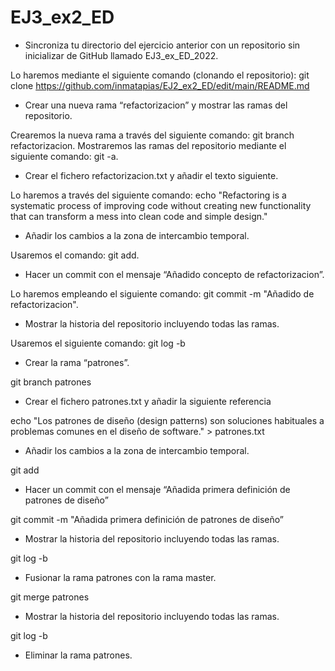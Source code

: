 # EJ3_ex2_ED
- Sincroniza tu directorio del ejercicio anterior con un repositorio sin inicializar de GitHub llamado EJ3_ex_ED_2022.

Lo haremos mediante el siguiente comando (clonando el repositorio): git clone https://github.com/inmatapias/EJ2_ex2_ED/edit/main/README.md

- Crear una nueva rama “refactorizacion” y mostrar las ramas del repositorio.

Crearemos la nueva rama a través del siguiente comando: git branch refactorizacion.
Mostraremos las ramas del repositorio mediante el siguiente comando: git -a.

- Crear el fichero refactorizacion.txt y añadir el texto siguiente.

Lo haremos a través del siguiente comando: echo "Refactoring is a systematic process of improving code without creating new functionality that can transform a mess into clean code and simple design."

- Añadir los cambios a la zona de intercambio temporal.

Usaremos el comando: git add.

- Hacer un commit con el mensaje “Añadido concepto de refactorizacion”.

Lo haremos empleando el siguiente comando: git commit -m "Añadido de refactorizacion".

- Mostrar la historia del repositorio incluyendo todas las ramas.

Usaremos el siguiente comando: git log -b

- Crear la rama “patrones”.

git branch patrones

- Crear el fichero patrones.txt y añadir la siguiente referencia

echo "Los patrones de diseño (design patterns) son soluciones habituales a problemas comunes en el diseño de software." >  patrones.txt

- Añadir los cambios a la zona de intercambio temporal.

git add

- Hacer un commit con el mensaje “Añadida primera definición de patrones de diseño”

git commit -m "Añadida primera definición de patrones de diseño”

- Mostrar la historia del repositorio incluyendo todas las ramas.

git log -b

- Fusionar la rama patrones con la rama master.

git merge patrones

- Mostrar la historia del repositorio incluyendo todas las ramas.

git log -b

- Eliminar la rama patrones.




